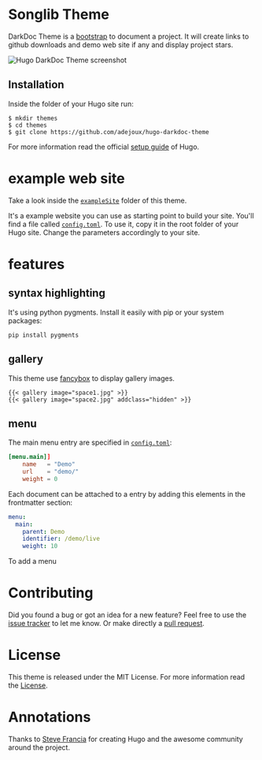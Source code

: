 # Songlib Theme

DarkDoc Theme is a [bootstrap](http://getbootstrap.com/) to document a project. It will create links to github downloads and demo web site if any and display project stars.

![Hugo DarkDoc Theme screenshot](https://raw.githubusercontent.com/adejoux/hugo-darkdoc-theme/master/images/screenshot.png)

## Installation

Inside the folder of your Hugo site run:

    $ mkdir themes
    $ cd themes
    $ git clone https://github.com/adejoux/hugo-darkdoc-theme

For more information read the official [setup guide](//gohugo.io/overview/installing/) of Hugo.

# example web site

Take a look inside the [`exampleSite`](//github.com/adejoux/hugo-darkdoc-theme/tree/master/exampleSite) folder of this theme.

It's a example website you can use as starting point to build your site.
You'll find a file called [`config.toml`](//github.com/adejoux/hugo-darkdoc-theme/blob/master/exampleSite/config.toml). To use it, copy it in the root folder of your Hugo site. Change the parameters accordingly to your site.

# features

## syntax highlighting

It's using python pygments. Install it easily with pip or your system packages:
~~~
pip install pygments
~~~

## gallery

This theme use [fancybox](http://fancyapps.com/fancybox/) to display gallery images.
~~~
{{< gallery image="space1.jpg" >}}
{{< gallery image="space2.jpg" addclass="hidden" >}}
~~~

## menu

The main menu entry are specified in [`config.toml`](//github.com/adejoux/hugo-darkdoc-theme/blob/master/exampleSite/config.toml):
~~~toml
[menu.main]]
	name   = "Demo"
	url    = "demo/"
	weight = 0
~~~

Each document can be attached to a entry by adding this elements in the frontmatter section:
~~~yaml
menu:
  main:
    parent: Demo
    identifier: /demo/live
    weight: 10
~~~


To add a menu
# Contributing

Did you found a bug or got an idea for a new feature? Feel free to use the [issue tracker](//github.com/adejoux/hugo-darkdoc-theme/issues) to let me know. Or make directly a [pull request](//github.com/adejoux/hugo-darkdoc-theme/pulls).


# License

This theme is released under the MIT License. For more information read the [License](//github.com/adejoux/hugo-darkdoc-theme/blob/master/LICENSE).


# Annotations

Thanks to [Steve Francia](//github.com/spf13) for creating Hugo and the awesome community around the project.
